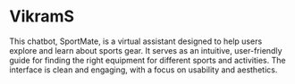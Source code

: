 # VikramS
This chatbot, SportMate, is a virtual assistant designed to help users explore and learn about sports gear. It serves as an intuitive, user-friendly guide for finding the right equipment for different sports and activities. The interface is clean and engaging, with a focus on usability and aesthetics. 
